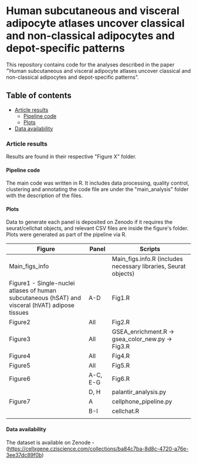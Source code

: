 # Human subcutaneous and visceral adipocyte atlases uncover classical and non-classical adipocytes and depot-specific patterns

This repository contains code for the analyses described in the paper ״Human subcutaneous and visceral adipocyte atlases uncover classical and non-classical adipocytes and depot-specific patterns".

## Table of contents
* [Article results](#article-results) 
    * [Pipeline code](#pipeline-code)
    * [Plots](#plots)
* [Data availability](#Data-availability)

### Article results
Results are found in their respective "Figure X" folder.

#### Pipeline code
The main code was written in R. It includes data processing, quality control, clustering and annotating the code file are under the "main_analysis" folder with the description of the files. 

#### Plots
Data to generate each panel is deposited on Zenodo if it requires the seurat/cellchat objects, and relevant CSV files are inside the figure's folder.
Plots were generated as part of the pipeline via R.

| Figure    | Panel    | Scripts                                                                                  |
|-----------|----------|-------------------------------------------------------------------------------------------|
| Main_figs_info |          | Main_figs.info.R (includes necessary libraries, Seurat objects)                      |
| Figure1 - Single-nuclei atlases of human subcutaneous (hSAT) and visceral (hVAT) adipose tissues | A-D | Fig1.R |
| Figure2   | All      | Fig2.R                                                                                   |
| Figure3   | All      | GSEA_enrichment.R → gsea_color_new.py → Fig3.R                                            |
| Figure4   | All      | Fig4.R                                                                                    |
| Figure5   | All      | Fig5.R                                                                                    |
| Figure6   | A-C, E-G | Fig6.R                                                                                    |
|           | D, H     | palantir_analysis.py                                                                      |
| Figure7   | A        | cellphone_pipeline.py                                                                     |
|           | B-I      | cellchat.R                                                                                |
                                                                       |

    


#### Data availability
The dataset is available on Zenode - (https://cellxgene.cziscience.com/collections/ba84c7ba-8d8c-4720-a76e-3ee37dc89f0b)

